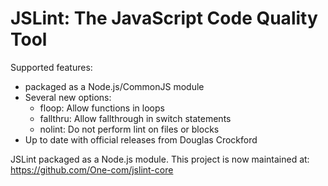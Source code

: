 JSLint: The JavaScript Code Quality Tool
========================================
Supported features:

 * packaged as a Node.js/CommonJS module
 * Several new options:
   - floop: Allow functions in loops
   - fallthru: Allow fallthrough in switch statements
   - nolint: Do not perform lint on files or blocks
 * Up to date with official releases from Douglas Crockford

JSLint packaged as a Node.js module. This project is now maintained at: https://github.com/One-com/jslint-core